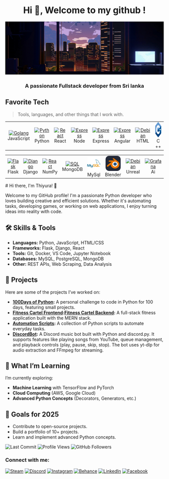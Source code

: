 

<h1 align="center">Hi 👋, Welcome to my github ! </h1>

![](icons/tootee3.gif)

<h3 align="center">A passionate Fullstack developer from Sri lanka</h3>

<h2 align="left" id="macropower-tech">Favorite Tech </h2>

> Tools, languages, and other things that I work with.

<table>
  <tr>
    <td align="center" width="96">
      <a href="#macropower-tech">
        <img src="https://user-images.githubusercontent.com/74038190/212257454-16e3712e-945a-4ca2-b238-408ad0bf87e6.gif" height="48" alt="Golang" />
      </a>
      <br>JavaScript
    </td>
    <td align="center" width="96">
      <a href="#macropower-tech">
        <img src="https://user-images.githubusercontent.com/74038190/212257472-08e52665-c503-4bd9-aa20-f5a4dae769b5.gif" width="48" height="48" alt="Python" />
      </a>
      <br>Python
    </td>
    <td align="center" width="96">
      <a href="#macropower-tech">
        <img src="https://user-images.githubusercontent.com/74038190/212257467-871d32b7-e401-42e8-a166-fcfd7baa4c6b.gif" width="48" height="48" alt="React" />
      </a>
      <br>React
    </td>
    <td align="center" width="96">
      <a href="#macropower-tech">
        <img src="https://user-images.githubusercontent.com/74038190/212257460-738ff738-247f-4445-a718-cdd0ca76e2db.gif"  width="45" height="48" alt="Express"/>
      </a>
      <br>Node
    </td>
    <td align="center" width="96">
      <a href="#macropower-tech" >
        <img src="https://github.com/Anmol-Baranwal/Cool-GIFs-For-GitHub/assets/74038190/1a797f46-efe4-41e6-9e75-5303e1bbcbfa" width="48" height="48" alt="Express" />
      </a>
      <br>Express
    </td>
    <td align="center" width="96"> 
      <a href="#macropower-tech" >
        <img src="https://user-images.githubusercontent.com/74038190/212280823-79088828-a258-4a4d-8d6c-96315d5a07af.gif" width="48" height="48" alt="Express" />
      </a>
      <br>Angular
    </td>
    <td align="center"  width="96">
      <a href="#macropower-tech">
        <img src= "https://github.com/Anmol-Baranwal/Cool-GIFs-For-GitHub/assets/74038190/29fd6286-4e7b-4d6c-818f-c4765d5e39a9" width="48" height="48" alt="Debian" />
      </a>
      <br>HTML
    </td>
    <td align="center" width="96">
      <a href="#macropower-tech" >
        <img src="https://raw.githubusercontent.com/devicons/devicon/master/icons/cplusplus/cplusplus-original.svg" width="48" height="48" alt="Grafana" />
      </a>
      <br>C ++
    </td>
  </tr>
</table>

<table>
  <tr>
    <td align="center" width="96">
      <a href="#macropower-tech">
        <img src= "https://raw.githubusercontent.com/marwin1991/profile-technology-icons/refs/heads/main/icons/flask.png" width="48" height="48" alt="Flask" />
      </a>
      <br>Flask
    </td>
    <td align="center" width="96">
      <a href="#macropower-tech">
        <img src= "https://raw.githubusercontent.com/marwin1991/profile-technology-icons/refs/heads/main/icons/django.png" width="48" height="48" alt="Django" />
      </a>
      <br>Django
    </td>
    <td align="center" width="96">
      <a href="#macropower-tech">
        <img src= "https://raw.githubusercontent.com/marwin1991/profile-technology-icons/refs/heads/main/icons/numpy.png" width="48" height="48" alt="React" />
      </a>
      <br>NumPy
    </td>
    <td align="center" width="96">
      <a href="#macropower-tech">
        <img src= "https://github.com/Anmol-Baranwal/Cool-GIFs-For-GitHub/assets/74038190/398b19b1-9aae-4c1f-8bc0-d172a2c08d68" width="45" height="48" alt="SQL"/>
      </a>
      <br>MongoDB
    </td>
    <td align="center" width="96">
      <a href="#macropower-tech" >
        <img src="https://raw.githubusercontent.com/devicons/devicon/master/icons/mysql/mysql-original-wordmark.svg" width="48" height="48" alt="C" />
      </a>
      <br>MySql
    </td>
    <td align="center" width="96"> 
      <a href="#macropower-tech" >
        <img src="icons/Blender-Dark.svg " width="48" height="48" alt="C ++" />
      </a>
      <br>Blender
    </td>
    <td align="center"  width="96">
      <a href="#macropower-tech">
        <img src= "https://raw.githubusercontent.com/marwin1991/profile-technology-icons/refs/heads/main/icons/unreal_engine.png" width="48" height="48" alt="Debian" />
      </a>
      <br>Unreal
    </td>
    <td align="center" width="96">
      <a href="#macropower-tech" >
        <img src="https://www.vectorlogo.zone/logos/adobe_illustrator/adobe_illustrator-icon.svg" width="48" height="48" alt="Grafana" />
      </a>
      <br>Ai
    </td>
  </tr>
</table>

<p align="left">
  # Hi there, I'm Thiyura! 👋

Welcome to my GitHub profile! I'm a passionate Python developer who loves building creative and efficient solutions. Whether it's automating tasks, developing games, or working on web applications, I enjoy turning ideas into reality with code.

## 🛠️ Skills & Tools
- **Languages:** Python, JavaScript, HTML/CSS
- **Frameworks:** Flask, Django, React
- **Tools:** Git, Docker, VS Code, Jupyter Notebook
- **Databases:** MySQL, PostgreSQL, MongoDB
- **Other:** REST APIs, Web Scraping, Data Analysis

## 🚀 Projects
Here are some of the projects I’ve worked on:
- **[100Days of Python](https://github.com/2tzz/100Days_Python_Udemy):** A personal challenge to code in Python for 100 days, featuring small projects.
- **[Fitness Cartel Frontend](https://github.com/2tzz/fitness-cartel-frontend):[Fitness Cartel Backend](https://github.com/2tzz/fitness-cartel-backend):** A full-stack fitness application built with the MERN stack.
- **[Automation Scripts](https://github.com/2tzz/Automation-Scripts):** A collection of Python scripts to automate everyday tasks.
- **[DiscordBot](https://github.com/2tzz/DiscordMusicBot):** A Discord music bot built with Python and discord.py. It supports features like playing songs from YouTube, queue management, and playback controls (play, pause, skip, stop). The bot uses yt-dlp for audio extraction and FFmpeg for streaming.

## 🌱 What I’m Learning
I’m currently exploring:
- **Machine Learning** with TensorFlow and PyTorch
- **Cloud Computing** (AWS, Google Cloud)
- **Advanced Python Concepts** (Decorators, Generators, etc.)

## 🎯 Goals for 2025
- Contribute to open-source projects.
- Build a portfolio of 10+ projects.
- Learn and implement advanced Python concepts.


</p>

![Last Commit](https://img.shields.io/github/last-commit/:user/:repo)
![Profile Views](https://komarev.com/ghpvc/?username=2tzz&label=Profile%20Views&color=blue&style=for-the-badge)
![GitHub Followers](https://img.shields.io/github/followers/2tzz?style=for-the-badge)


<h3 align="left">Connect with me:</h3>
<p align="left">

[![Steam](https://img.shields.io/badge/steam-%23000000.svg?style=for-the-badge&logo=steam&logoColor=white)](https://steamcommunity.com/profiles/76561199119981337)
[![Discord](https://img.shields.io/badge/Discord-%235865F2.svg?style=for-the-badge&logo=discord&logoColor=white)](https://discord.gg/UUsY9X8xyJ)
[![Instagram](https://img.shields.io/badge/Instagram-%23E4405F.svg?style=for-the-badge&logo=Instagram&logoColor=white)](https://www.instagram.com/t.thiyura/)
[![Behance](https://img.shields.io/badge/Behance-1769ff?style=for-the-badge&logo=behance&logoColor=white)](https://www.behance.net/thiyurathilaks1)
[![LinkedIn](https://img.shields.io/badge/linkedin-%230077B5.svg?style=for-the-badge&logo=linkedin&logoColor=white)](https://www.linkedin.com/in/thiyura-thilakshana-1478242ab/)
[![Facebook](https://img.shields.io/badge/Facebook-%231877F2.svg?style=for-the-badge&logo=Facebook&logoColor=white)](https://www.facebook.com/profile.php?id=100086208381519)

</p>


<!---
2tzz/2tzz is a ✨ special ✨ repository because its `README.md` (this file) appears on your GitHub profile.
You can click the Preview link to take a look at your changes.
--->
